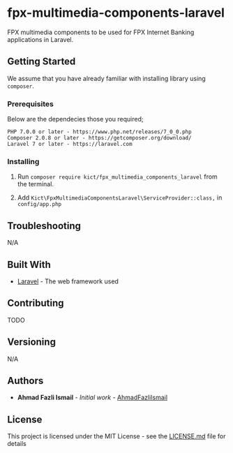 # fpx-multimedia-components-laravel

FPX multimedia components to be used for FPX Internet Banking applications in Laravel.

## Getting Started

We assume that you have already familiar with installing library using `composer`.

### Prerequisites

Below are the dependecies those you required;

```
PHP 7.0.0 or later - https://www.php.net/releases/7_0_0.php
Composer 2.0.8 or later - https://getcomposer.org/download/
Laravel 7 or later - https://laravel.com
```

### Installing

1. Run `composer require kict/fpx_multimedia_components_laravel` from the terminal.

2. Add `Kict\FpxMultimediaComponentsLaravel\ServiceProvider::class,` in `config/app.php`

## Troubleshooting

N/A

## Built With

* [Laravel](https://laravel.com/) - The web framework used

## Contributing

TODO

## Versioning

N/A

## Authors

* **Ahmad Fazli Ismail** - *Initial work* - [AhmadFazliIsmail](https://github.com/AhmadFazliIsmail)

## License

This project is licensed under the MIT License - see the [LICENSE.md](LICENSE.md) file for details
